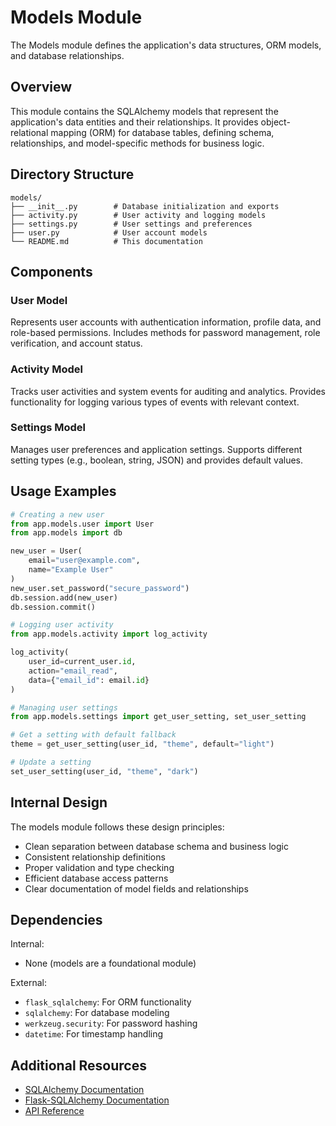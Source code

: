 # Models Module

The Models module defines the application's data structures, ORM models, and database relationships.

## Overview

This module contains the SQLAlchemy models that represent the application's data entities and their relationships. It provides object-relational mapping (ORM) for database tables, defining schema, relationships, and model-specific methods for business logic.

## Directory Structure

```
models/
├── __init__.py        # Database initialization and exports
├── activity.py        # User activity and logging models
├── settings.py        # User settings and preferences
├── user.py            # User account models
└── README.md          # This documentation
```

## Components

### User Model
Represents user accounts with authentication information, profile data, and role-based permissions. Includes methods for password management, role verification, and account status.

### Activity Model
Tracks user activities and system events for auditing and analytics. Provides functionality for logging various types of events with relevant context.

### Settings Model
Manages user preferences and application settings. Supports different setting types (e.g., boolean, string, JSON) and provides default values.

## Usage Examples

```python
# Creating a new user
from app.models.user import User
from app.models import db

new_user = User(
    email="user@example.com",
    name="Example User"
)
new_user.set_password("secure_password")
db.session.add(new_user)
db.session.commit()

# Logging user activity
from app.models.activity import log_activity

log_activity(
    user_id=current_user.id,
    action="email_read",
    data={"email_id": email.id}
)

# Managing user settings
from app.models.settings import get_user_setting, set_user_setting

# Get a setting with default fallback
theme = get_user_setting(user_id, "theme", default="light")

# Update a setting
set_user_setting(user_id, "theme", "dark")
```

## Internal Design

The models module follows these design principles:
- Clean separation between database schema and business logic
- Consistent relationship definitions
- Proper validation and type checking
- Efficient database access patterns
- Clear documentation of model fields and relationships

## Dependencies

Internal:
- None (models are a foundational module)

External:
- `flask_sqlalchemy`: For ORM functionality
- `sqlalchemy`: For database modeling
- `werkzeug.security`: For password hashing
- `datetime`: For timestamp handling

## Additional Resources

- [SQLAlchemy Documentation](https://docs.sqlalchemy.org/)
- [Flask-SQLAlchemy Documentation](https://flask-sqlalchemy.palletsprojects.com/)
- [API Reference](../../docs/sphinx/source/api.html#module-app.models) 